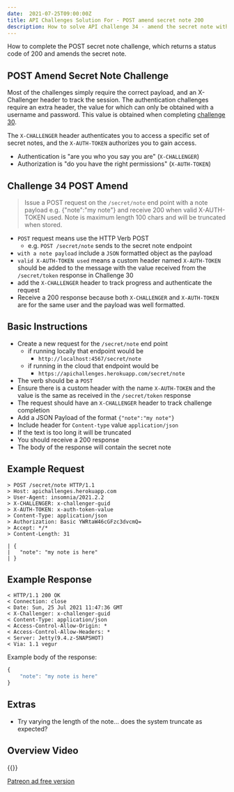 ```yaml
---
date:  2021-07-25T09:00:00Z
title: API Challenges Solution For - POST amend secret note 200
description: How to solve API challenge 34 - amend the secret note with a POST request and receive 200 status code
---
```


How to complete the POST secret note challenge, which returns a status code of 200 and amends the secret note.

## 	POST Amend Secret Note Challenge

Most of the challenges simply require the correct payload, and an X-Challenger header to track the session. The authentication challenges require an extra header, the value for which can only be obtained with a username and password. This value is obtained when completing [challenge 30](/apichallenges/howto/30-authentication-post-secret-token-201).

The `X-CHALLENGER` header authenticates you to access a specific set of secret notes, and the `X-AUTH-TOKEN` authorizes you to gain access.

- Authentication is "are you who you say you are" (`X-CHALLENGER`)
- Authorization is "do you have the right permissions" (`X-AUTH-TOKEN`)


## Challenge 34 POST Amend

> Issue a POST request on the `/secret/note` end point with a note payload e.g. {"note":"my note"} and receive 200 when valid X-AUTH-TOKEN used. Note is maximum length 100 chars and will be truncated when stored.

- `POST` request means use the HTTP Verb POST
  - e.g. `POST /secret/note` sends to the secret note endpoint
- `with a note payload` include a `JSON` formatted object as the payload    
- `valid X-AUTH-TOKEN used` means a custom header named `X-AUTH-TOKEN` should be added to the message with the value received from the `/secret/token` response in Challenge 30
- add the `X-CHALLENGER` header to track progress and authenticate the request
- Receive a 200 response because both `X-CHALLENGER` and `X-AUTH-TOKEN` are for the same user and the payload was well formatted.


## Basic Instructions

- Create a new request for the `/secret/note` end point
    - if running locally that endpoint would be
        - `http://localhost:4567/secret/note`
    - if running in the cloud that endpoint would be
        - `https://apichallenges.herokuapp.com/secret/note`
- The verb should be a `POST`
- Ensure there is a custom header with the name `X-AUTH-TOKEN` and the value is the same as received in the `/secret/token` response
- The request should have an `X-CHALLENGER` header to track challenge completion
- Add a JSON Payload of the format `{"note":"my note"}`
- Include header for `Content-type` value `application/json`  
- If the text is too long it will be truncated  
- You should receive a 200 response
- The body of the response will contain the secret note


## Example Request

~~~~~~~~
> POST /secret/note HTTP/1.1
> Host: apichallenges.herokuapp.com
> User-Agent: insomnia/2021.2.2
> X-CHALLENGER: x-challenger-guid
> X-AUTH-TOKEN: x-auth-token-value
> Content-Type: application/json
> Authorization: Basic YWRtaW46cGFzc3dvcmQ=
> Accept: */*
> Content-Length: 31

| {
|   "note": "my note is here"
| }
~~~~~~~~

## Example Response

~~~~~~~~
< HTTP/1.1 200 OK
< Connection: close
< Date: Sun, 25 Jul 2021 11:47:36 GMT
< X-Challenger: x-challenger-guid
< Content-Type: application/json
< Access-Control-Allow-Origin: *
< Access-Control-Allow-Headers: *
< Server: Jetty(9.4.z-SNAPSHOT)
< Via: 1.1 vegur
~~~~~~~~

Example body of the response:

```javascript
{
    "note": "my note is here"
}
```

## Extras

- Try varying the length of the note... does the system truncate as expected?

## Overview Video

{{<youtube-embed key="A9T9yjzEOEE">}}

[Patreon ad free version](https://www.patreon.com/posts/54090441)




